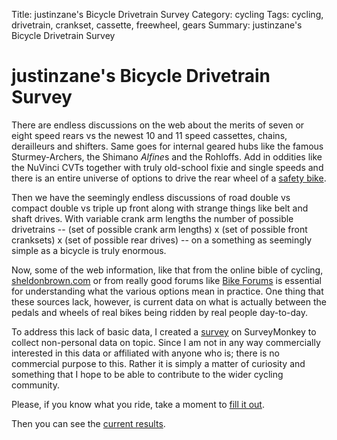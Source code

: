 Title: justinzane's Bicycle Drivetrain Survey
Category: cycling
Tags: cycling, drivetrain, crankset, cassette, freewheel, gears
Summary: justinzane's Bicycle Drivetrain Survey

# justinzane's Bicycle Drivetrain Survey

There are endless discussions on the web about the merits of seven or eight speed rears vs the 
newest 10 and 11 speed cassettes, chains, derailleurs and shifters. Same goes for internal 
geared hubs like the famous Sturmey-Archers, the Shimano *Alfine*s and the Rohloffs. Add in 
oddities like the NuVinci CVTs together with truly old-school fixie and single speeds and there 
is an entire universe of options to drive the rear wheel of a [safety bike](https://en.wikipedia.org/wiki/Safety_bicycle).

Then we have the seemingly endless discussions of road double vs compact double vs triple up 
front along with strange things like belt and shaft drives. With variable crank arm lengths the 
number of possible drivetrains -- (set of possible crank arm lengths) x (set of possible front 
cranksets) x (set of possible rear drives) -- on a something as seemingly simple as a bicycle is
truly enormous. 

Now, some of the web information, like that from the online bible of cycling, [sheldonbrown.com](http://sheldonbrown.com/gearing/index.html) or from really good forums like [Bike Forums](http://www.bikeforums.net/forum.php) is essential for understanding what the various options 
mean in practice. One thing that these sources lack, however, is current data on what is 
actually between the pedals and wheels of real bikes being ridden by real people day-to-day.

To address this lack of basic data, I created a [survey](https://www.surveymonkey.com/s/L93MGJT) 
on SurveyMonkey to collect non-personal data on topic. Since I am not in any way commercially 
interested in this data or affiliated with anyone who is; there is no commercial purpose to this.
Rather it is simply a matter of curiosity and something that I hope to be able to contribute to 
the wider cycling community.

Please, if you know what you ride, take a moment to [fill it out](https://www.surveymonkey.com/s/L93MGJT).

Then you can see the [current results](https://www.surveymonkey.com/results/SM-Q5S8WKDL/).
